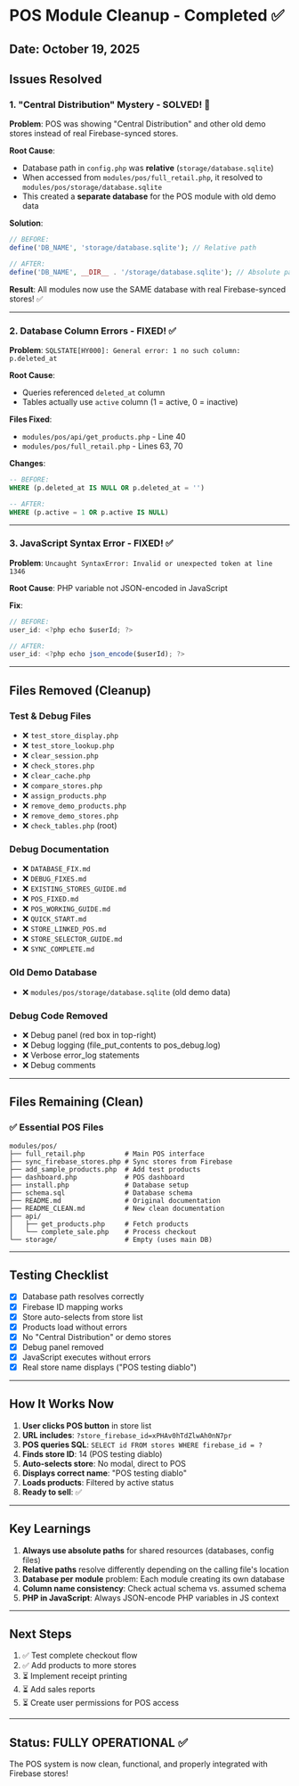 # POS Module Cleanup - Completed ✅

## Date: October 19, 2025

## Issues Resolved

### 1. "Central Distribution" Mystery - SOLVED! 🎉
**Problem**: POS was showing "Central Distribution" and other old demo stores instead of real Firebase-synced stores.

**Root Cause**: 
- Database path in `config.php` was **relative** (`storage/database.sqlite`)
- When accessed from `modules/pos/full_retail.php`, it resolved to `modules/pos/storage/database.sqlite`
- This created a **separate database** for the POS module with old demo data

**Solution**:
```php
// BEFORE:
define('DB_NAME', 'storage/database.sqlite'); // Relative path

// AFTER:
define('DB_NAME', __DIR__ . '/storage/database.sqlite'); // Absolute path
```

**Result**: All modules now use the SAME database with real Firebase-synced stores! ✅

---

### 2. Database Column Errors - FIXED! ✅
**Problem**: `SQLSTATE[HY000]: General error: 1 no such column: p.deleted_at`

**Root Cause**: 
- Queries referenced `deleted_at` column
- Tables actually use `active` column (1 = active, 0 = inactive)

**Files Fixed**:
- `modules/pos/api/get_products.php` - Line 40
- `modules/pos/full_retail.php` - Lines 63, 70

**Changes**:
```sql
-- BEFORE:
WHERE (p.deleted_at IS NULL OR p.deleted_at = '')

-- AFTER:
WHERE (p.active = 1 OR p.active IS NULL)
```

---

### 3. JavaScript Syntax Error - FIXED! ✅
**Problem**: `Uncaught SyntaxError: Invalid or unexpected token at line 1346`

**Root Cause**: PHP variable not JSON-encoded in JavaScript

**Fix**:
```javascript
// BEFORE:
user_id: <?php echo $userId; ?>

// AFTER:
user_id: <?php echo json_encode($userId); ?>
```

---

## Files Removed (Cleanup)

### Test & Debug Files
- ❌ `test_store_display.php`
- ❌ `test_store_lookup.php`
- ❌ `clear_session.php`
- ❌ `check_stores.php`
- ❌ `clear_cache.php`
- ❌ `compare_stores.php`
- ❌ `assign_products.php`
- ❌ `remove_demo_products.php`
- ❌ `remove_demo_stores.php`
- ❌ `check_tables.php` (root)

### Debug Documentation
- ❌ `DATABASE_FIX.md`
- ❌ `DEBUG_FIXES.md`
- ❌ `EXISTING_STORES_GUIDE.md`
- ❌ `POS_FIXED.md`
- ❌ `POS_WORKING_GUIDE.md`
- ❌ `QUICK_START.md`
- ❌ `STORE_LINKED_POS.md`
- ❌ `STORE_SELECTOR_GUIDE.md`
- ❌ `SYNC_COMPLETE.md`

### Old Demo Database
- ❌ `modules/pos/storage/database.sqlite` (old demo data)

### Debug Code Removed
- ❌ Debug panel (red box in top-right)
- ❌ Debug logging (file_put_contents to pos_debug.log)
- ❌ Verbose error_log statements
- ❌ Debug comments

---

## Files Remaining (Clean)

### ✅ Essential POS Files
```
modules/pos/
├── full_retail.php          # Main POS interface
├── sync_firebase_stores.php # Sync stores from Firebase
├── add_sample_products.php  # Add test products
├── dashboard.php            # POS dashboard
├── install.php              # Database setup
├── schema.sql               # Database schema
├── README.md                # Original documentation
├── README_CLEAN.md          # New clean documentation
├── api/
│   ├── get_products.php     # Fetch products
│   └── complete_sale.php    # Process checkout
└── storage/                 # Empty (uses main DB)
```

---

## Testing Checklist

- [x] Database path resolves correctly
- [x] Firebase ID mapping works
- [x] Store auto-selects from store list
- [x] Products load without errors
- [x] No "Central Distribution" or demo stores
- [x] Debug panel removed
- [x] JavaScript executes without errors
- [x] Real store name displays ("POS testing diablo")

---

## How It Works Now

1. **User clicks POS button** in store list
2. **URL includes**: `?store_firebase_id=xPHAv0hTdZlwAh0nN7pr`
3. **POS queries SQL**: `SELECT id FROM stores WHERE firebase_id = ?`
4. **Finds store ID**: 14 (POS testing diablo)
5. **Auto-selects store**: No modal, direct to POS
6. **Displays correct name**: "POS testing diablo"
7. **Loads products**: Filtered by active status
8. **Ready to sell**: ✅

---

## Key Learnings

1. **Always use absolute paths** for shared resources (databases, config files)
2. **Relative paths** resolve differently depending on the calling file's location
3. **Database per module** problem: Each module creating its own database
4. **Column name consistency**: Check actual schema vs. assumed schema
5. **PHP in JavaScript**: Always JSON-encode PHP variables in JS context

---

## Next Steps

1. ✅ Test complete checkout flow
2. ✅ Add products to more stores
3. ⏳ Implement receipt printing
4. ⏳ Add sales reports
5. ⏳ Create user permissions for POS access

---

## Status: FULLY OPERATIONAL ✅

The POS system is now clean, functional, and properly integrated with Firebase stores!
